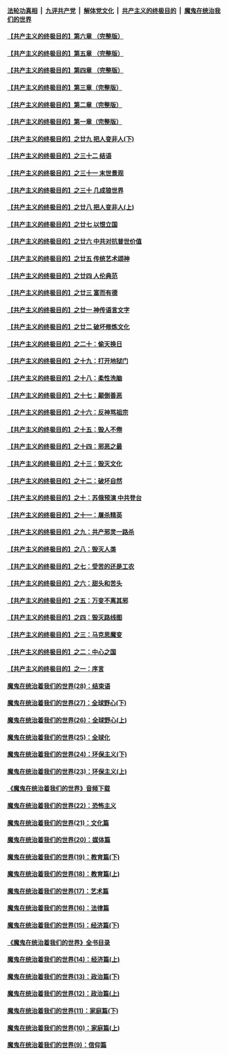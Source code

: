 ####  [法轮功真相](../../../../basic/blob/master/README.md?t=09241352) &nbsp;|&nbsp; [九评共产党](../../../../9ping.md/blob/master/README.md?t=09241352) &nbsp;|&nbsp; [解体党文化](../../../../jtdwh.md/blob/master/README.md?t=09241352)  &nbsp;|&nbsp; [共产主义的终极目的](../../../../gczydzjmd.md/blob/master/README.md?t=09241352) &nbsp;|&nbsp; [魔鬼在统治我们的世界](../../../../mgztzwmdsj.md/blob/master/README.md?t=09241352) 

#### [【共产主义的终极目的】第六章 （完整版）](../pages/nsc422/n11428913.md?t=09241352) 

#### [【共产主义的终极目的】第五章 （完整版）](../pages/nsc422/n11428912.md?t=09241352) 

#### [【共产主义的终极目的】第四章 （完整版）](../pages/nsc422/n11428907.md?t=09241352) 

#### [【共产主义的终极目的】第三章（完整版）](../pages/nsc422/n11428848.md?t=09241352) 

#### [【共产主义的终极目的】第二章（完整版）](../pages/nsc422/n11428831.md?t=09241352) 

#### [【共产主义的终极目的】第一章（完整版）](../pages/nsc422/n11417651.md?t=09241352) 

#### [【共产主义的终极目的】之廿九 把人变非人(下)](../pages/nsc422/n11344140.md?t=09241352) 

#### [【共产主义的终极目的】之三十二 结语](../pages/nsc422/n11360535.md?t=09241352) 

#### [【共产主义的终极目的】之三十一 末世景观](../pages/nsc422/n11351129.md?t=09241352) 

#### [【共产主义的终极目的】之三十 几成狼世界](../pages/nsc422/n11348280.md?t=09241352) 

#### [【共产主义的终极目的】之廿八 把人变非人(上)](../pages/nsc422/n11340492.md?t=09241352) 

#### [【共产主义的终极目的】之廿七 以恨立国](../pages/nsc422/n11336944.md?t=09241352) 

#### [【共产主义的终极目的】之廿六 中共对抗普世价值](../pages/nsc422/n11324785.md?t=09241352) 

#### [【共产主义的终极目的】之廿五 传统艺术颂神](../pages/nsc422/n11296396.md?t=09241352) 

#### [【共产主义的终极目的】之廿四 人伦典范](../pages/nsc422/n11296397.md?t=09241352) 

#### [【共产主义的终极目的】之廿三 富而有德](../pages/nsc422/n11283598.md?t=09241352) 

#### [【共产主义的终极目的】之廿一 神传语言文字](../pages/nsc422/n11263265.md?t=09241352) 

#### [【共产主义的终极目的】之廿二 破坏修炼文化](../pages/nsc422/n11245728.md?t=09241352) 

#### [【共产主义的终极目的】之二十：偷天换日](../pages/nsc422/n11238846.md?t=09241352) 

#### [【共产主义的终极目的】之十九：打开地狱门](../pages/nsc422/n11206376.md?t=09241352) 

#### [【共产主义的终极目的】之十八：柔性洗脑](../pages/nsc422/n11199994.md?t=09241352) 

#### [【共产主义的终极目的】之十七：颠倒善恶](../pages/nsc422/n11179782.md?t=09241352) 

#### [【共产主义的终极目的】之十六：反神骂祖宗](../pages/nsc422/n11166798.md?t=09241352) 

#### [【共产主义的终极目的】之十五：毁人不倦](../pages/nsc422/n11166792.md?t=09241352) 

#### [【共产主义的终极目的】之十四：邪恶之最](../pages/nsc422/n11150249.md?t=09241352) 

#### [【共产主义的终极目的】之十三：毁灭文化](../pages/nsc422/n11135227.md?t=09241352) 

#### [【共产主义的终极目的】之十二：破坏自然](../pages/nsc422/n11135214.md?t=09241352) 

#### [【共产主义的终极目的】之十：苏俄预演 中共登台](../pages/nsc422/n11118424.md?t=09241352) 

#### [【共产主义的终极目的】之十一：屠杀精英](../pages/nsc422/n11118442.md?t=09241352) 

#### [【共产主义的终极目的】之九：共产邪灵一路杀](../pages/nsc422/n11114139.md?t=09241352) 

#### [【共产主义的终极目的】之八：毁灭人类](../pages/nsc422/n11108503.md?t=09241352) 

#### [【共产主义的终极目的】之七：受苦的还是工农](../pages/nsc422/n11101809.md?t=09241352) 

#### [【共产主义的终极目的】之六：甜头和苦头](../pages/nsc422/n11096971.md?t=09241352) 

#### [【共产主义的终极目的】之五：万变不离其邪](../pages/nsc422/n11091285.md?t=09241352) 

#### [【共产主义的终极目的】之四：毁灭路线图](../pages/nsc422/n11086284.md?t=09241352) 

#### [【共产主义的终极目的】之三：马克思魔变](../pages/nsc422/n11061941.md?t=09241352) 

#### [【共产主义的终极目的】之二：中心之国](../pages/nsc422/n11047728.md?t=09241352) 

#### [【共产主义的终极目的】之一：序言](../pages/nsc422/n11086077.md?t=09241352) 

#### [魔鬼在统治着我们的世界(28)：结束语](../pages/nsc422/n10936246.md?t=09241352) 

#### [魔鬼在统治着我们的世界(27)：全球野心(下)](../pages/nsc422/n10928319.md?t=09241352) 

#### [魔鬼在统治着我们的世界(26)：全球野心(上)](../pages/nsc422/n10900318.md?t=09241352) 

#### [魔鬼在统治着我们的世界(25)：全球化](../pages/nsc422/n10788205.md?t=09241352) 

#### [魔鬼在统治着我们的世界(24)：环保主义(下)](../pages/nsc422/n10695307.md?t=09241352) 

#### [魔鬼在统治着我们的世界(23)：环保主义(上)](../pages/nsc422/n10688613.md?t=09241352) 

#### [《魔鬼在统治着我们的世界》音频下载](../pages/nsc422/n10635553.md?t=09241352) 

#### [魔鬼在统治着我们的世界(22)：恐怖主义](../pages/nsc422/n10614727.md?t=09241352) 

#### [魔鬼在统治着我们的世界(21)：文化篇](../pages/nsc422/n10597706.md?t=09241352) 

#### [魔鬼在统治着我们的世界(20)：媒体篇](../pages/nsc422/n10586579.md?t=09241352) 

#### [魔鬼在统治着我们的世界(19)：教育篇(下)](../pages/nsc422/n10564808.md?t=09241352) 

#### [魔鬼在统治着我们的世界(18)：教育篇(上)](../pages/nsc422/n10526970.md?t=09241352) 

#### [魔鬼在统治着我们的世界(17)：艺术篇](../pages/nsc422/n10499093.md?t=09241352) 

#### [魔鬼在统治着我们的世界(16)：法律篇](../pages/nsc422/n10485969.md?t=09241352) 

#### [魔鬼在统治着我们的世界(15)：经济篇(下)](../pages/nsc422/n10469975.md?t=09241352) 

#### [《魔鬼在统治着我们的世界》全书目录](../pages/nsc422/n10464261.md?t=09241352) 

#### [魔鬼在统治着我们的世界(14)：经济篇(上)](../pages/nsc422/n10457370.md?t=09241352) 

#### [魔鬼在统治着我们的世界(13)：政治篇(下)](../pages/nsc422/n10448270.md?t=09241352) 

#### [魔鬼在统治着我们的世界(12)：政治篇(上)](../pages/nsc422/n10444576.md?t=09241352) 

#### [魔鬼在统治着我们的世界(11)：家庭篇(下)](../pages/nsc422/n10440961.md?t=09241352) 

#### [魔鬼在统治着我们的世界(10)：家庭篇(上)](../pages/nsc422/n10435448.md?t=09241352) 

#### [魔鬼在统治着我们的世界(9)：信仰篇](../pages/nsc422/n10432159.md?t=09241352) 

